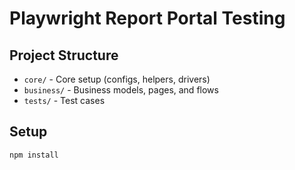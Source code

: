 # Playwright Report Portal Testing

## Project Structure
- `core/` - Core setup (configs, helpers, drivers)
- `business/` - Business models, pages, and flows
- `tests/` - Test cases

## Setup
```bash
npm install
